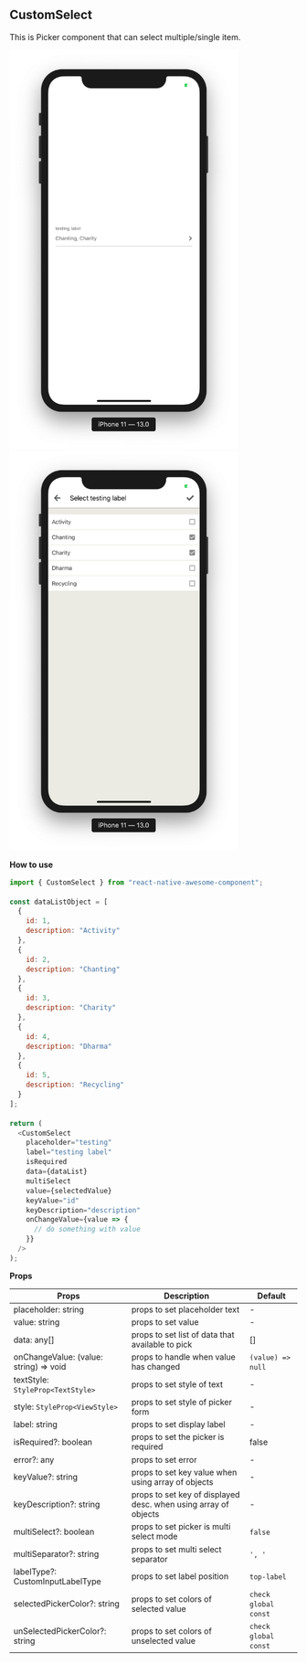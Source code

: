 ## CustomSelect

This is Picker component that can select multiple/single item.

<img src="./images/select-picker.png" width="400px" >
<img src="./images/select-picker-modal.png" width="400px" >

**How to use**

```javascript
import { CustomSelect } from "react-native-awesome-component";

const dataListObject = [
  {
    id: 1,
    description: "Activity"
  },
  {
    id: 2,
    description: "Chanting"
  },
  {
    id: 3,
    description: "Charity"
  },
  {
    id: 4,
    description: "Dharma"
  },
  {
    id: 5,
    description: "Recycling"
  }
];

return (
  <CustomSelect
    placeholder="testing"
    label="testing label"
    isRequired
    data={dataList}
    multiSelect
    value={selectedValue}
    keyValue="id"
    keyDescription="description"
    onChangeValue={value => {
      // do something with value
    }}
  />
);
```

**Props**

| Props                                  | Description                                                     | Default              |
| -------------------------------------- | --------------------------------------------------------------- | -------------------- |
| placeholder: string                    | props to set placeholder text                                   | -                    |
| value: string                          | props to set value                                              | -                    |
| data: any[]                            | props to set list of data that available to pick                | []                   |
| onChangeValue: (value: string) => void | props to handle when value has changed                          | `(value) => null`    |
| textStyle: `StyleProp<TextStyle>`      | props to set style of text                                      | -                    |
| style: `StyleProp<ViewStyle>`          | props to set style of picker form                               | -                    |
| label: string                          | props to set display label                                      | -                    |
| isRequired?: boolean                   | props to set the picker is required                             | false                |
| error?: any                            | props to set error                                              | -                    |
| keyValue?: string                      | props to set key value when using array of objects              | -                    |
| keyDescription?: string                | props to set key of displayed desc. when using array of objects | -                    |
| multiSelect?: boolean                  | props to set picker is multi select mode                        | `false`              |
| multiSeparator?: string                | props to set multi select separator                             | `', '`               |
| labelType?: CustomInputLabelType       | props to set label position                                     | `top-label`          |
| selectedPickerColor?: string           | props to set colors of selected value                           | `check global const` |
| unSelectedPickerColor?: string         | props to set colors of unselected value                         | `check global const` |
